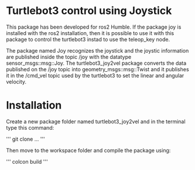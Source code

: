 # Turtlebot3 control using Joystick

This package has been developed for ros2 Humble.
If the package joy is installed with the ros2 installation, then it is possible to use it with this package to control the turtlebot3 instad to use the teleop_key node.

The package named Joy recognizes the joystick and the joystic information are published inside the topic /joy with the datatype sensor_msgs::msg::Joy.
The turtlebot3_joy2vel package converts the data published on the /joy topic into geometry_msgs::msg::Twist and 
it publishes it in the /cmd_vel topic used by the turtlebot3 to set the linear and angular velocity.

# Installation
Create a new package folder named turtlebot3_joy2vel and in the terminal type this command:

'''
git clone ...
'''

Then move to the workspace folder and compile the package using:

'''
colcon build
'''
